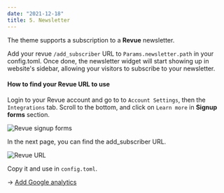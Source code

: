 ```yaml
---
date: "2021-12-18"
title: 5. Newsletter
---
```


The theme supports a subscription to a **Revue** newsletter.

Add your revue `/add_subscriber` URL to `Params.newsletter.path` in your config.toml. Once done, the newsletter widget will start showing up in website's sidebar, allowing your visitors to subscribe to your newsletter.

#### How to find your Revue URL to use

Login to your Revue account and go to to `Account Settings`, then the `Integrations` tab. Scroll to the bottom, and click on `Learn more` in **Signup forms** section.

![Revue signup forms](https://downloads.intercomcdn.com/i/o/304891471/587879182e5d9d19aff97d2f/Screenshot+2021-02-26+at+9.10.32+AM.png)

In the next page, you can find the add_subscriber URL.

![Revue URL](https://github.com/apvarun/digital-garden-hugo-theme/blob/main/images/revue-signup-form-url.png?raw=true)

Copy it and use in `config.toml`.

→ [Add Google analytics](/articles/google-analytics)
